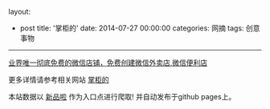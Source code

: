 layout: 
  - post 
title: '掌柜的' 
date: 2014-07-27 00:00:00 
categories: 网摘 
tags: 创意事物 
---

<a href="http://xinpinla.com/product/247" title="查看产品详情">
								业界唯一彻底免费的微信店铺，免费创建微信外卖店,微信便利店							</a>  

更多详情请参考相关网站 [掌柜的](http://www.zhanguide.com)  

本站数据以 [新品啦](http://xinpinla.com/) 作为入口点进行爬取! 并自动发布于github pages上。  
